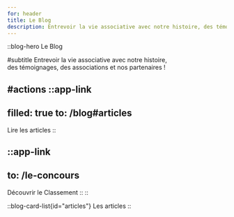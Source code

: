 ```yaml
---
for: header
title: Le Blog
description: Entrevoir la vie associative avec notre histoire, des témoignages, des associations et nos partenaires !
---
```


::blog-hero
Le Blog

#subtitle
Entrevoir la vie associative avec notre histoire,<br />des témoignages, des associations et nos partenaires !

#actions
  ::app-link
  ---
  filled: true
  to: /blog#articles
  ---
  Lire les articles
  ::

  ::app-link
  ---
  to: /le-concours
  ---
  Découvrir le Classement
  ::
::

::blog-card-list{id="articles"}
Les articles
::
